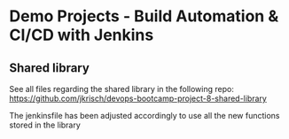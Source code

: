 # Demo Projects - Build Automation & CI/CD with Jenkins

## Shared library

See all files regarding the shared library in the following repo:
https://github.com/jkrisch/devops-bootcamp-project-8-shared-library

The jenkinsfile has been adjusted accordingly to use all the new functions stored in the library